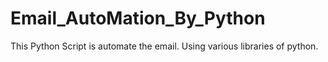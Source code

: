# Email_AutoMation_By_Python
This Python Script is automate the email. Using various libraries of python. 
